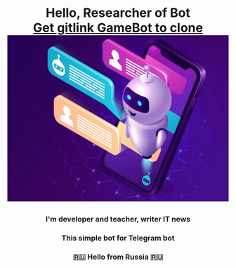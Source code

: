 <h1 align="center">Hello, Researcher of Bot <br><a href="[https://gitverse.ru/sc/iluser/GameBot.git](https://github.com/yibibyte/GameBot/blob/master/bot.jpg)" target="_blank">Get gitlink GameBot to clone</a> 
<!-- <img src="bot.jpg" width="256" height="256" "/></h1>
<br><img src="icon_bot.gif" alt="Telegram Бот"> -->
<br><img src="icon_bot.gif">
<!-- ![ScreenShot](icon_bot.gif) -->
<h3 align="center">I'm developer and teacher, writer IT news </h3>
<h3 align="center">This simple bot for Telegram bot</h3>
<h3 align="center">🇷🇺 Hello from Russia 🇷🇺</h3>

